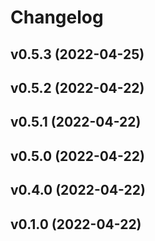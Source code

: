 # Changelog

<!--next-version-placeholder-->

## v0.5.3 (2022-04-25)


## v0.5.2 (2022-04-22)


## v0.5.1 (2022-04-22)


## v0.5.0 (2022-04-22)


## v0.4.0 (2022-04-22)


## v0.1.0 (2022-04-22)

